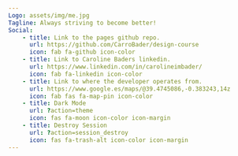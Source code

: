 ```yaml
---
Logo: assets/img/me.jpg
Tagline: Always striving to become better!
Social:
    - title: Link to the pages github repo.
      url: https://github.com/CarroBader/design-course
      icon: fab fa-github icon-color
    - title: Link to Caroline Baders linkedin.
      url: https://www.linkedin.com/in/carolineimbader/
      icon: fab fa-linkedin icon-color
    - title: Link to where the developer operates from.
      url: https://www.google.es/maps/@39.4745086,-0.383243,14z
      icon: fab fas fa-map-pin icon-color
    - title: Dark Mode
      url: ?action=theme
      icon: fas fa-moon icon-color icon-margin 
    - title: Destroy Session
      url: ?action=session_destroy
      icon: fas fa-trash-alt icon-color icon-margin 
---
```

